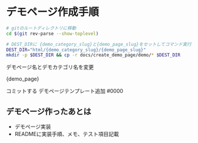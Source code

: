 # デモページ作成手順

```bash
# gitのルートディレクトリに移動
cd $(git rev-parse --show-toplevel)

# DEST_DIRに {demo_category_slug}と{demo_page_slug}をセットしてコマンド実行
DEST_DIR="html/{demo_category_slug}/{demo_page_slug}"
mkdir -p $DEST_DIR && cp -r docs/create_demo_page/demo/* $DEST_DIR
```

デモページ名とデモカテゴリ名を変更
<title>デモページ名 | デモカテゴリ名 | jQuery UI LIST / Jung Issei</title>

<!--#include virtual="/{demo_category}/lib/head_close.shtml" -->
<!--#include virtual="/{demo_category}/lib/body_close.shtml" -->

{demo_page}

コミットする
デモページテンプレート追加 #0000

## デモページ作ったあとは
- デモページ実装
- READMEに実装手順、メモ、テスト項目記載
